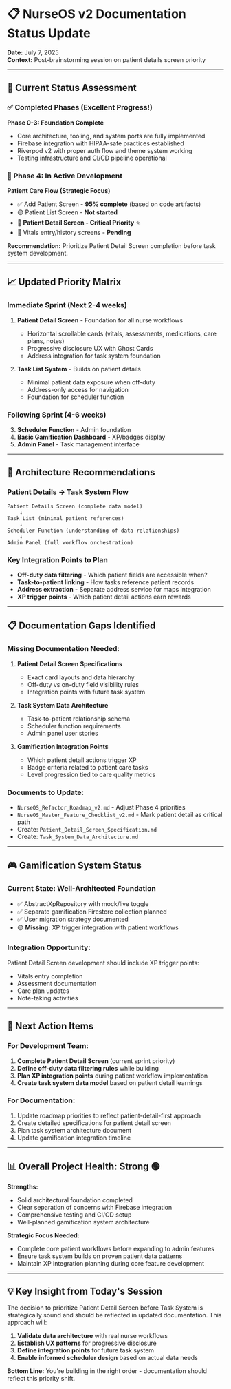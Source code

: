 # 📋 NurseOS v2 Documentation Status Update
**Date:** July 7, 2025  
**Context:** Post-brainstorming session on patient details screen priority  

---

## 🎯 Current Status Assessment

### ✅ **Completed Phases (Excellent Progress!)**

**Phase 0-3: Foundation Complete**
- Core architecture, tooling, and system ports are fully implemented
- Firebase integration with HIPAA-safe practices established
- Riverpod v2 with proper auth flow and theme system working
- Testing infrastructure and CI/CD pipeline operational

### 🔄 **Phase 4: In Active Development**

**Patient Care Flow (Strategic Focus)**
- ✅ Add Patient Screen - **95% complete** (based on code artifacts)
- 🟡 Patient List Screen - **Not started** 
- 🔴 **Patient Detail Screen - Critical Priority** ⭐
- 🔴 Vitals entry/history screens - **Pending**

**Recommendation:** Prioritize Patient Detail Screen completion before task system development.

---

## 📈 **Updated Priority Matrix**

### **Immediate Sprint (Next 2-4 weeks)**
1. **Patient Detail Screen** - Foundation for all nurse workflows
   - Horizontal scrollable cards (vitals, assessments, medications, care plans, notes)
   - Progressive disclosure UX with Ghost Cards
   - Address integration for task system foundation

2. **Task List System** - Builds on patient details
   - Minimal patient data exposure when off-duty
   - Address-only access for navigation
   - Foundation for scheduler function

### **Following Sprint (4-6 weeks)**
3. **Scheduler Function** - Admin foundation
4. **Basic Gamification Dashboard** - XP/badges display
5. **Admin Panel** - Task management interface

---

## 🔧 **Architecture Recommendations**

### **Patient Details → Task System Flow**
```
Patient Details Screen (complete data model)
    ↓
Task List (minimal patient references)
    ↓
Scheduler Function (understanding of data relationships)
    ↓
Admin Panel (full workflow orchestration)
```

### **Key Integration Points to Plan**
- **Off-duty data filtering** - Which patient fields are accessible when?
- **Task-to-patient linking** - How tasks reference patient records
- **Address extraction** - Separate address service for maps integration
- **XP trigger points** - Which patient detail actions earn rewards

---

## 📋 **Documentation Gaps Identified**

### **Missing Documentation Needed:**
1. **Patient Detail Screen Specifications**
   - Exact card layouts and data hierarchy
   - Off-duty vs on-duty field visibility rules
   - Integration points with future task system

2. **Task System Data Architecture**
   - Task-to-patient relationship schema
   - Scheduler function requirements
   - Admin panel user stories

3. **Gamification Integration Points**
   - Which patient detail actions trigger XP
   - Badge criteria related to patient care tasks
   - Level progression tied to care quality metrics

### **Documents to Update:**
- `NurseOS_Refactor_Roadmap_v2.md` - Adjust Phase 4 priorities
- `NurseOS_Master_Feature_Checklist_v2.md` - Mark patient detail as critical path
- Create: `Patient_Detail_Screen_Specification.md`
- Create: `Task_System_Data_Architecture.md`

---

## 🎮 **Gamification System Status**

### **Current State:** Well-Architected Foundation
- ✅ AbstractXpRepository with mock/live toggle
- ✅ Separate gamification Firestore collection planned
- ✅ User migration strategy documented
- 🟡 **Missing:** XP trigger integration with patient workflows

### **Integration Opportunity:**
Patient Detail Screen development should include XP trigger points:
- Vitals entry completion
- Assessment documentation
- Care plan updates
- Note-taking activities

---

## 🚀 **Next Action Items**

### **For Development Team:**
1. **Complete Patient Detail Screen** (current sprint priority)
2. **Define off-duty data filtering rules** while building
3. **Plan XP integration points** during patient workflow implementation
4. **Create task system data model** based on patient detail learnings

### **For Documentation:**
1. Update roadmap priorities to reflect patient-detail-first approach
2. Create detailed specifications for patient detail screen
3. Plan task system architecture document
4. Update gamification integration timeline

---

## 📊 **Overall Project Health: Strong** 🟢

**Strengths:**
- Solid architectural foundation completed
- Clear separation of concerns with Firebase integration
- Comprehensive testing and CI/CD setup
- Well-planned gamification system architecture

**Strategic Focus Needed:**
- Complete core patient workflows before expanding to admin features
- Ensure task system builds on proven patient data patterns
- Maintain XP integration planning during core feature development

---

## 💡 **Key Insight from Today's Session**

The decision to prioritize Patient Detail Screen before Task System is strategically sound and should be reflected in updated documentation. This approach will:

1. **Validate data architecture** with real nurse workflows
2. **Establish UX patterns** for progressive disclosure
3. **Define integration points** for future task system
4. **Enable informed scheduler design** based on actual data needs

**Bottom Line:** You're building in the right order - documentation should reflect this priority shift.